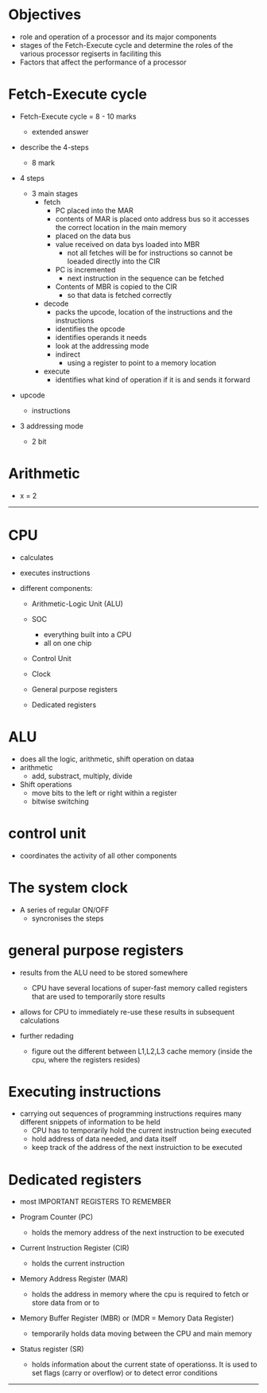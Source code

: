
# Objectives

- role and operation of a processor and its major components
- stages of the Fetch-Execute cycle and determine the roles of the various processor regiserts in faciliting this
- Factors that affect the performance of a processor

# Fetch-Execute cycle

- Fetch-Execute cycle = 8 - 10 marks
    - extended answer

- describe the 4-steps
    - 8 mark

- 4 steps
    - 3 main stages
        - fetch
            - PC placed into the MAR
            - contents of MAR is placed onto address bus so it accesses the correct location in the main memory
            - placed on the data bus
            - value received on data bys loaded into MBR
                - not all fetches will be for instructions so cannot be loeaded directly into the CIR
            - PC is incremented
                - next instruction in the sequence can be fetched
            - Contents of MBR is copied to the CIR
                - so that data is fetched correctly
        - decode
            - packs the upcode, location of the instructions and the instructions
            - identifies the opcode
            - identifies operands it needs
            - look at the addressing mode
            - indirect
                - using a register to point to a memory location
        - execute
            - identifies what kind of operation if it is and sends it forward

- upcode
    - instructions
- 3 addressing mode
    - 2 bit

# Arithmetic

- x = 2

---

# CPU

- calculates
- executes instructions

- different components:
    - Arithmetic-Logic Unit (ALU)
    - SOC
        - everything built into a CPU
        - all on one chip

    - Control Unit
    - Clock
    - General purpose registers
    - Dedicated registers

# ALU

- does all the logic, arithmetic, shift operation on dataa
- arithmetic
    - add, substract, multiply, divide
- Shift operations
    - move bits to the left or right within a register
    - bitwise switching

# control unit

- coordinates the activity of all other components

# The system clock

- A series of regular ON/OFF
    - syncronises the steps

# general purpose registers

- results from the ALU need to be stored somewhere
    - CPU have several locations of super-fast memory called registers that are used to temporarily store results

- allows for CPU to immediately re-use these results in subsequent calculations

- further redading
    - figure out the different between L1,L2,L3 cache memory (inside the cpu, where the registers resides)

# Executing instructions

- carrying out sequences of programming instructions requires many different snippets of information to be held
    - CPU has to temporarily hold the current instruction being executed
    - hold address of data needed, and data itself
    - keep track of the address of the next instruiction to be executed

# Dedicated registers

- most IMPORTANT REGISTERS TO REMEMBER

- Program Counter (PC)
    - holds the memory address of the next instruction to be executed
- Current Instruction Register (CIR)
    - holds the current instruction
- Memory Address Register (MAR)
    - holds the address in memory where the cpu is required to fetch or store data from or to
- Memory Buffer Register (MBR) or (MDR = Memory Data Register)
    - temporarily holds data moving between the CPU and main memory
- Status register (SR)
    - holds information about the current state of operationss. It is used to set flags (carry or overflow) or to detect error conditions

---
